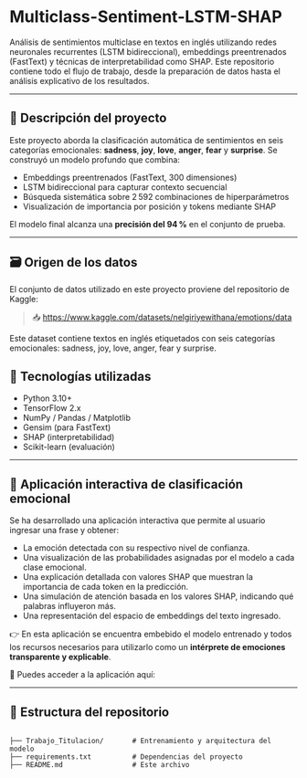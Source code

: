 # Multiclass-Sentiment-LSTM-SHAP

Análisis de sentimientos multiclase en textos en inglés utilizando redes neuronales recurrentes (LSTM bidireccional), embeddings preentrenados (FastText) y técnicas de interpretabilidad como SHAP. Este repositorio contiene todo el flujo de trabajo, desde la preparación de datos hasta el análisis explicativo de los resultados.

---

## 📌 Descripción del proyecto

Este proyecto aborda la clasificación automática de sentimientos en seis categorías emocionales: **sadness**, **joy**, **love**, **anger**, **fear** y **surprise**. Se construyó un modelo profundo que combina:

- Embeddings preentrenados (FastText, 300 dimensiones)
- LSTM bidireccional para capturar contexto secuencial
- Búsqueda sistemática sobre 2 592 combinaciones de hiperparámetros
- Visualización de importancia por posición y tokens mediante SHAP

El modelo final alcanza una **precisión del 94 %** en el conjunto de prueba.

---

## 🗃️ Origen de los datos

El conjunto de datos utilizado en este proyecto proviene del repositorio de Kaggle:

> 📥 https://www.kaggle.com/datasets/nelgiriyewithana/emotions/data

Este dataset contiene textos en inglés etiquetados con seis categorías emocionales: sadness, joy, love, anger, fear y surprise.


## 🧠 Tecnologías utilizadas

- Python 3.10+
- TensorFlow 2.x
- NumPy / Pandas / Matplotlib
- Gensim (para FastText)
- SHAP (interpretabilidad)
- Scikit-learn (evaluación)

---

## 🧠 Aplicación interactiva de clasificación emocional

Se ha desarrollado una aplicación interactiva que permite al usuario ingresar una frase y obtener:

- La emoción detectada con su respectivo nivel de confianza.
- Una visualización de las probabilidades asignadas por el modelo a cada clase emocional.
- Una explicación detallada con valores SHAP que muestran la importancia de cada token en la predicción.
- Una simulación de atención basada en los valores SHAP, indicando qué palabras influyeron más.
- Una representación del espacio de embeddings del texto ingresado.

👉 En esta aplicación se encuentra embebido el modelo entrenado y todos los recursos necesarios para utilizarlo como un **intérprete de emociones transparente y explicable**.

🔗 Puedes acceder a la aplicación aquí:

---

## 📁 Estructura del repositorio

```plaintext

├── Trabajo_Titulacion/       # Entrenamiento y arquitectura del modelo
├── requirements.txt          # Dependencias del proyecto
├── README.md                 # Este archivo

